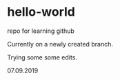 # hello-world
repo for learning github 

Currently on a newly created branch.

Trying some some edits. 

07.09.2019
